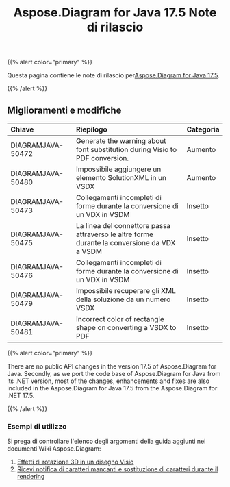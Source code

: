 ﻿---
title: Aspose.Diagram for Java 17.5 Note di rilascio
type: docs
weight: 80
url: /it/java/aspose-diagram-for-java-17-5-release-notes/
---
{{% alert color="primary" %}} 

 Questa pagina contiene le note di rilascio per[Aspose.Diagram for Java 17.5](https://docs.aspose.com/diagram/java/aspose-diagram-for-java-17-5-release-notes/).

{{% /alert %}} 
## **Miglioramenti e modifiche**

|**Chiave**|**Riepilogo**|**Categoria**|
|:- |:- |:- |
|DIAGRAMJAVA-50472|Generate the warning about font substitution during Visio to PDF conversion.|Aumento|
|DIAGRAMJAVA-50480 |Impossibile aggiungere un elemento SolutionXML in un VSDX|Aumento|
|DIAGRAMJAVA-50473|Collegamenti incompleti di forme durante la conversione di un VDX in VSDM|Insetto|
|DIAGRAMJAVA-50475|La linea del connettore passa attraverso le altre forme durante la conversione da VDX a VSDM|Insetto|
|DIAGRAMJAVA-50476|Collegamenti incompleti di forme durante la conversione di un VDX in VSDM|Insetto|
|DIAGRAMJAVA-50479|Impossibile recuperare gli XML della soluzione da un numero VSDX|Insetto|
|DIAGRAMJAVA-50481|Incorrect color of rectangle shape on converting a VSDX to PDF|Insetto|
{{% alert color="primary" %}} 

There are no public API changes in the version 17.5 of Aspose.Diagram for Java. Secondly, as we port the code base of Aspose.Diagram for Java from its .NET version, most of the changes, enhancements and fixes are also included in the Aspose.Diagram for Java 17.5 from the Aspose.Diagram for .NET 17.5.

{{% /alert %}} 
### **Esempi di utilizzo**
Si prega di controllare l'elenco degli argomenti della guida aggiunti nei documenti Wiki Aspose.Diagram:

1. [Effetti di rotazione 3D in un disegno Visio](/diagram/it/java/3d-rotation-effects-in-a-visio-drawing/)
1. [Ricevi notifica di caratteri mancanti e sostituzione di caratteri durante il rendering](https://docs.asposeptyltd.com/display/diagramjava/Aspose.Diagram+Font+Operations#Aspose.DiagramFontOperations-ReceiveNotificationofMissingFontsandFontSubstitutionduringRendering)


